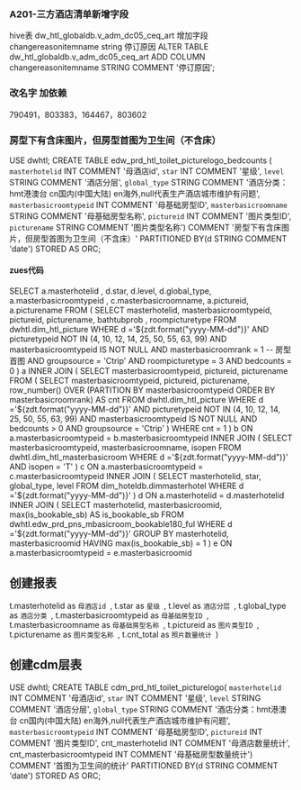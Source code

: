 ### A201-三方酒店清单新增字段
hive表 dw_htl_globaldb.v_adm_dc05_ceq_art
增加字段 
changereasonitemname	string	停订原因
ALTER TABLE dw_htl_globaldb.v_adm_dc05_ceq_art ADD COLUMN changereasonitemname STRING COMMENT '停订原因';

### 改名字 加依赖
790491，803383，164467，803602 

### 房型下有含床图片，但房型首图为卫生间（不含床）
USE dwhtl;
CREATE TABLE edw_prd_htl_toilet_picturelogo_bedcounts (
    `masterhotelid` INT COMMENT '母酒店id',
    `star` INT COMMENT '星级',
    `level` STRING COMMENT '酒店分层',
    `global_type` STRING COMMENT '酒店分类：hmt港澳台 cn国内(中国大陆) en海外,null代表生产酒店城市维护有问题',
    `masterbasicroomtypeid` INT COMMENT '母基础房型ID',
    `masterbasicroomname` STRING COMMENT '母基础房型名称',
    `pictureid` INT COMMENT '图片类型ID',
    `picturename` STRING COMMENT '图片类型名称')
COMMENT '房型下有含床图片，但房型首图为卫生间（不含床）'
PARTITIONED BY(d STRING COMMENT 'date')
STORED AS ORC;

#### zues代码
SELECT a.masterhotelid
, d.star, d.level, d.global_type, a.masterbasicroomtypeid
    , c.masterbasicroomname, a.pictureid, a.picturename
FROM (
    SELECT masterhotelid, masterbasicroomtypeid, pictureid, picturename, bathtubprob
        , roompicturetype
    FROM dwhtl.dim_htl_picture
    WHERE d ='${zdt.format("yyyy-MM-dd")}'
        AND picturetypeid NOT IN (4, 10, 12, 14, 25, 50, 55, 63, 99)
        AND masterbasicroomtypeid IS NOT NULL
        AND masterbasicroomrank = 1 -- 房型首图
        AND groupsource = 'Ctrip'
        AND roompicturetype = 3
        AND bedcounts = 0
) a
    INNER JOIN (
        SELECT masterbasicroomtypeid, pictureid, picturename
        FROM (
            SELECT masterbasicroomtypeid, pictureid, picturename, row_number() OVER (PARTITION BY masterbasicroomtypeid ORDER BY masterbasicroomrank) AS cnt
            FROM dwhtl.dim_htl_picture
            WHERE d ='${zdt.format("yyyy-MM-dd")}'
                AND picturetypeid NOT IN (4, 10, 12, 14, 25, 50, 55, 63, 99)
                AND masterbasicroomtypeid IS NOT NULL
                AND bedcounts > 0
                AND groupsource = 'Ctrip'
        )
        WHERE cnt = 1
    ) b
    ON a.masterbasicroomtypeid = b.masterbasicroomtypeid
    INNER JOIN (
        SELECT masterbasicroomtypeid, masterbasicroomname, isopen
        FROM dwhtl.dim_htl_masterbasicroom
        WHERE d ='${zdt.format("yyyy-MM-dd")}'
            AND isopen = 'T'
    ) c
    ON a.masterbasicroomtypeid = c.masterbasicroomtypeid
    INNER JOIN (
        SELECT masterhotelid, star, global_type, level
        FROM dim_hoteldb.dimmasterhotel
        WHERE d ='${zdt.format("yyyy-MM-dd")}'
    ) d
    ON a.masterhotelid = d.masterhotelid
    INNER JOIN (
        SELECT masterhotelid, masterbasicroomid, max(is_bookable_sb) AS is_bookable_sb
        FROM dwhtl.edw_prd_pns_mbasicroom_bookable180_ful
        WHERE d ='${zdt.format("yyyy-MM-dd")}'
        GROUP BY masterhotelid, masterbasicroomid
        HAVING max(is_bookable_sb) = 1
    ) e
    ON a.masterbasicroomtypeid = e.masterbasicroomid

   ## 创建报表
t.masterhotelid   as  `母酒店id `,
    t.star   as  `星级 `,
    t.level   as  `酒店分层 `,
    t.global_type   as  `酒店分类 `,
    t.masterbasicroomtypeid   as  `母基础房型ID `,
    t.masterbasicroomname   as  `母基础房型名称 `,
    t.pictureid   as  `图片类型ID `,
    t.picturename   as  `图片类型名称 `,
    t.cnt_total  as  `照片数量统计 `)


## 创建cdm层表
USE dwhtl;
CREATE TABLE cdm_prd_htl_toilet_picturelogo(
    `masterhotelid` INT COMMENT '母酒店id',
    `star` INT COMMENT '星级',
    `level` STRING COMMENT '酒店分层',
    `global_type` STRING COMMENT '酒店分类：hmt港澳台 cn国内(中国大陆) en海外,null代表生产酒店城市维护有问题',
    `masterbasicroomtypeid` INT COMMENT '母基础房型ID',
    `pictureid` INT COMMENT '图片类型ID',
    cnt_masterhotelid  INT COMMENT '母酒店数量统计',
    cnt_masterbasicroomtypeid INT COMMENT '母基础房型数量统计') 
COMMENT '首图为卫生间的统计'
PARTITIONED BY(d STRING COMMENT 'date')
STORED AS ORC;